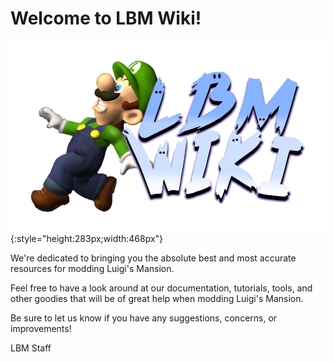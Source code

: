 # Welcome to LBM Wiki!
![ ](pics/welcome/welcome.png){:style="height:283px;width:468px"}

We're dedicated to bringing you the absolute best and most accurate resources for modding Luigi's Mansion.

Feel free to have a look around at our documentation, tutorials, tools, and other goodies that will be of great help when modding Luigi's Mansion.

Be sure to let us know if you have any suggestions, concerns, or improvements!

LBM Staff